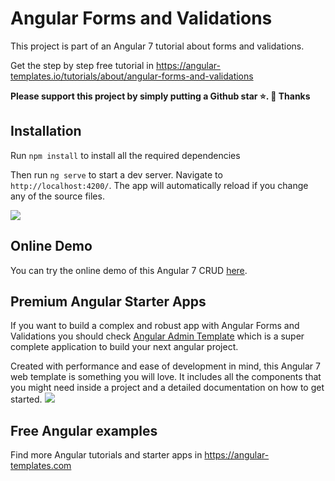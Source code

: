 # Angular Forms and Validations

This project is part of an Angular 7 tutorial about forms and validations.

Get the step by step free tutorial in https://angular-templates.io/tutorials/about/angular-forms-and-validations

**Please support this project by simply putting a Github star ⭐. 🙏 Thanks**

## Installation

Run `npm install` to install all the required dependencies

Then run `ng serve` to start a dev server.
Navigate to `http://localhost:4200/`. The app will automatically reload if you change any of the source files.

![](https://s3-us-west-2.amazonaws.com/angular-templates/tutorials/angular-forms-and-validations/angular-forms-and-validations-3.png)


## Online Demo

You can try the online demo of this Angular 7 CRUD [here](https://angular-forms-and-validations.firebaseapp.com/).

## Premium Angular Starter Apps

If you want to build a complex and robust app with Angular Forms and Validations you should check [Angular Admin Template](https://angular-templates.com/product/angular-admin-template) which is a super complete application to build your next angular project.

Created with performance and ease of development in mind, this Angular 7 web template is something you will love. It includes all the components that you might need inside a project and a detailed documentation on how to get started.
![](https://s3-us-west-2.amazonaws.com/angular-templates/angular-duo-template/angular-admin-template-new-cover.jpeg)

## Free Angular examples
Find more Angular tutorials and starter apps in https://angular-templates.com
